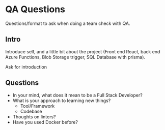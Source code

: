 # QA Questions

Questions/format to ask when doing a team check with QA.

## Intro

Introduce self, and a little bit about the project (Front end React, back end Azure Functions, Blob Storage trigger, SQL Database with prisma).

Ask for introduction

## Questions

- In your mind, what does it mean to be a Full Stack Developer?
- What is your approach to learning new things?
  - Tool/Framework
  - Codebase
- Thoughts on linters?
- Have you used Docker before?